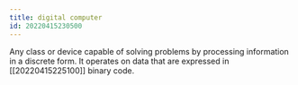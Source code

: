 ```yaml
---
title: digital computer
id: 20220415230500
---
```


Any class or device capable of solving problems by processing information in a discrete form. It operates on data that are expressed in [[20220415225100]] binary code.
